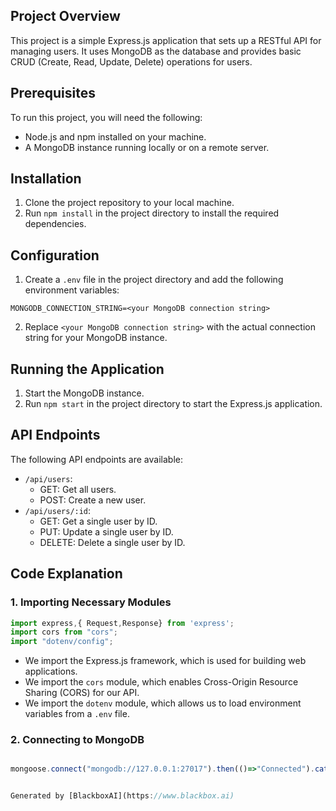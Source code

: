  ## Project Overview

This project is a simple Express.js application that sets up a RESTful API for managing users. It uses MongoDB as the database and provides basic CRUD (Create, Read, Update, Delete) operations for users.

## Prerequisites

To run this project, you will need the following:

- Node.js and npm installed on your machine.
- A MongoDB instance running locally or on a remote server.

## Installation

1. Clone the project repository to your local machine.
2. Run `npm install` in the project directory to install the required dependencies.

## Configuration

1. Create a `.env` file in the project directory and add the following environment variables:

```
MONGODB_CONNECTION_STRING=<your MongoDB connection string>
```

2. Replace `<your MongoDB connection string>` with the actual connection string for your MongoDB instance.

## Running the Application

1. Start the MongoDB instance.
2. Run `npm start` in the project directory to start the Express.js application.

## API Endpoints

The following API endpoints are available:

- `/api/users`:
  - GET: Get all users.
  - POST: Create a new user.
- `/api/users/:id`:
  - GET: Get a single user by ID.
  - PUT: Update a single user by ID.
  - DELETE: Delete a single user by ID.

## Code Explanation

### 1. Importing Necessary Modules

```typescript
import express,{ Request,Response} from 'express';
import cors from "cors";
import "dotenv/config";
```

- We import the Express.js framework, which is used for building web applications.
- We import the `cors` module, which enables Cross-Origin Resource Sharing (CORS) for our API.
- We import the `dotenv` module, which allows us to load environment variables from a `.env` file.

### 2. Connecting to MongoDB

```typescript

mongoose.connect("mongodb://127.0.0.1:27017").then(()=>"Connected").catch(()=>"error");


Generated by [BlackboxAI](https://www.blackbox.ai)